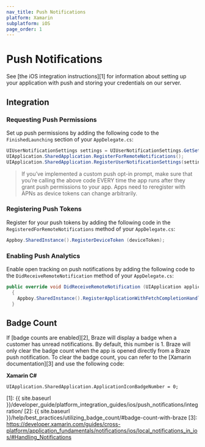 ```yaml
---
nav_title: Push Notifications
platform: Xamarin
subplatform: iOS
page_order: 1
---
```

# Push Notifications

See [the iOS integration instructions][1] for information about setting up your application with push and storing your credentials on our server.

## Integration

### Requesting Push Permissions

Set up push permissions by adding the following code to the ```FinishedLaunching``` section of your ```AppDelegate.cs```:

```csharp
UIUserNotificationSettings settings = UIUserNotificationSettings.GetSettingsForTypes(UIUserNotificationType.Badge | UIUserNotificationType.Alert | UIUserNotificationType.Sound, null);
UIApplication.SharedApplication.RegisterForRemoteNotifications();
UIApplication.SharedApplication.RegisterUserNotificationSettings(settings);
```

>  If you’ve implemented a custom push opt-in prompt, make sure that you’re calling the above code EVERY time the app runs after they grant push permissions to your app. Apps need to reregister with APNs as device tokens can change arbitrarily.

### Registering Push Tokens

Register for your push tokens by adding the following code in the ```RegisteredForRemoteNotifications``` method of your ```AppDelegate.cs```:

```csharp
Appboy.SharedInstance().RegisterDeviceToken (deviceToken);
```

### Enabling Push Analytics

Enable open tracking on push notifications by adding the following code to the `DidReceiveRemoteNotification` method of your `AppDelegate.cs`:

```csharp
public override void DidReceiveRemoteNotification (UIApplication application, NSDictionary userInfo, Action<UIBackgroundFetchResult> completionHandler)
  {
    Appboy.SharedInstance().RegisterApplicationWithFetchCompletionHandler(application, userInfo, completionHandler);
  }
```

## Badge Count

If [badge counts are enabled][2], Braze will display a badge when a customer has unread notifications. By default, this number is 1. Braze will only clear the badge count when the app is opened directly from a Braze push notification. To clear the badge count, you can refer to the [Xamarin documentation][3] and use the following code:

**Xamarin C#**

```
UIApplication.SharedApplication.ApplicationIconBadgeNumber = 0;
```



[1]: {{ site.baseurl }}/developer_guide/platform_integration_guides/ios/push_notifications/integration/
[2]: {{ site.baseurl }}/help/best_practices/utilizing_badge_count/#badge-count-with-braze
[3]: https://developer.xamarin.com/guides/cross-platform/application_fundamentals/notifications/ios/local_notifications_in_ios/#Handling_Notifications
